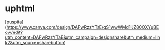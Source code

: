 # uphtml

[puspita] (https://www.canva.com/design/DAFwRzzYTaE/qS1wwWMd1iJZ80OXYuBEow/edit?utm_content=DAFwRzzYTaE&utm_campaign=designshare&utm_medium=link2&utm_source=sharebutton)
